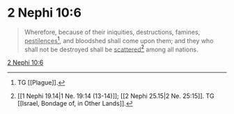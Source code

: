 # 2 Nephi 10:6

> Wherefore, because of their iniquities, destructions, famines, <u>pestilences</u>[^a], and bloodshed shall come upon them; and they who shall not be destroyed shall be <u>scattered</u>[^b] among all nations.

[2 Nephi 10:6](https://www.churchofjesuschrist.org/study/scriptures/bofm/2-ne/10?lang=eng&id=p6#p6)


[^a]: TG [[Plague]].
[^b]: [[1 Nephi 19.14|1 Ne. 19:14 (13-14)]]; [[2 Nephi 25.15|2 Ne. 25:15]]. TG [[Israel, Bondage of, in Other Lands]].
